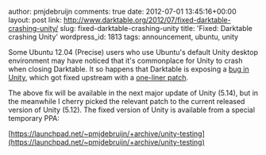 author: pmjdebruijn
comments: true
date: 2012-07-01 13:45:16+00:00
layout: post
link: http://www.darktable.org/2012/07/fixed-darktable-crashing-unity/
slug: fixed-darktable-crashing-unity
title: 'Fixed: Darktable crashing Unity'
wordpress_id: 1813
tags: announcement, ubuntu, unity

Some Ubuntu 12.04 (Precise) users who use Ubuntu's default Unity desktop environment may have noticed that it's commonplace for Unity to crash when closing Darktable. It so happens that Darktable is exposing a [bug in Unity](https://bugs.launchpad.net/ubuntu/+source/unity/+bug/851982), which got fixed upstream with a [one-liner patch](https://code.launchpad.net/~andyrock/unity/fix-851982/+merge/112440/+preview-diff/+files/preview.diff).

The above fix will be available in the next major update of Unity (5.14), but in the meanwhile I cherry picked the relevant patch to the current released version of Unity (5.12). The fixed version of Unity is available from a special temporary PPA:

[https://launchpad.net/~pmjdebruijn/+archive/unity-testing](https://launchpad.net/~pmjdebruijn/+archive/unity-testing)
